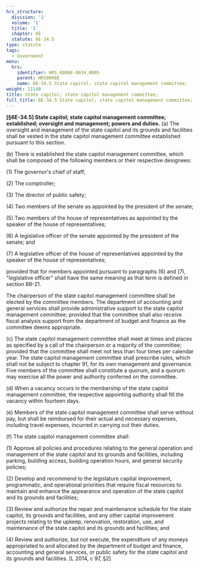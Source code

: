 ```yaml
---
hrs_structure:
  division: '1'
  volume: '1'
  title: '1'
  chapter: 6E
  statute: 6E-34.5
type: statute
tags:
  - Government
menu:
  hrs:
    identifier: HRS_0006E-0034_0005
    parent: HRS0006E
    name: 6E-34.5 State capitol; state capitol management committee;
weight: 11140
title: State capitol; state capitol management committee;
full_title: 6E-34.5 State capitol; state capitol management committee;
---
```

**[§6E-34.5] State capitol; state capitol management committee; established; oversight and management; powers and duties.** (a) The oversight and management of the state capitol and its grounds and facilities shall be vested in the state capitol management committee established pursuant to this section.

(b) There is established the state capitol management committee, which shall be composed of the following members or their respective designees:

(1) The governor's chief of staff;

(2) The comptroller;

(3) The director of public safety;

(4) Two members of the senate as appointed by the president of the senate;

(5) Two members of the house of representatives as appointed by the speaker of the house of representatives;

(6) A legislative officer of the senate appointed by the president of the senate; and

(7) A legislative officer of the house of representatives appointed by the speaker of the house of representatives;

provided that for members appointed pursuant to paragraphs (6) and (7), "legislative officer" shall have the same meaning as that term is defined in section 88-21.

The chairperson of the state capitol management committee shall be elected by the committee members. The department of accounting and general services shall provide administrative support to the state capitol management committee; provided that the committee shall also receive fiscal analysis support from the department of budget and finance as the committee deems appropriate.

(c) The state capitol management committee shall meet at times and places as specified by a call of the chairperson or a majority of the committee; provided that the committee shall meet not less than four times per calendar year. The state capitol management committee shall prescribe rules, which shall not be subject to chapter 91, for its own management and governance. Five members of the committee shall constitute a quorum, and a quorum may exercise all the power and authority conferred on the committee.

(d) When a vacancy occurs in the membership of the state capitol management committee, the respective appointing authority shall fill the vacancy within fourteen days.

(e) Members of the state capitol management committee shall serve without pay, but shall be reimbursed for their actual and necessary expenses, including travel expenses, incurred in carrying out their duties.

(f) The state capitol management committee shall:

(1) Approve all policies and procedures relating to the general operation and management of the state capitol and its grounds and facilities, including parking, building access, building operation hours, and general security policies;

(2) Develop and recommend to the legislature capital improvement, programmatic, and operational priorities that require fiscal resources to maintain and enhance the appearance and operation of the state capitol and its grounds and facilities;

(3) Review and authorize the repair and maintenance schedule for the state capitol, its grounds and facilities, and any other capital improvement projects relating to the upkeep, renovation, restoration, use, and maintenance of the state capitol and its grounds and facilities; and

(4) Review and authorize, but not execute, the expenditure of any moneys appropriated to and allocated by the department of budget and finance, accounting and general services, or public safety for the state capitol and its grounds and facilities. [L 2014, c 97, §2]